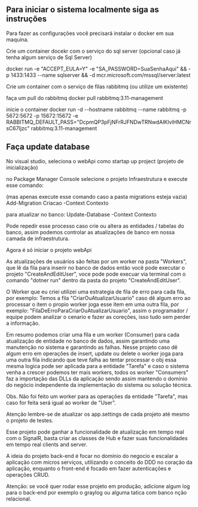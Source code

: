 ## Para iniciar o sistema localmente siga as instruções 

Para fazer as configurações você precisará instalar o docker em sua maquina.

Crie um container docekr com o serviço do sql server (opcional caso já tenha algum serviço de Sql Server)

docker run -e "ACCEPT_EULA=Y" -e "SA_PASSWORD=SuaSenhaAqui" && 
  -p 1433:1433 --name sqlserver &&
  -d mcr.microsoft.com/mssql/server:latest

Crie um container com o serviço de filas rabbitmq (ou utilize um existente)

faça um pull do rabbitmq
docker pull rabbitmq:3.11-management

inicie o container
docker run -d --hostname rabbitmq --name rabbitmq -p 5672:5672 -p 15672:15672 -e RABBITMQ_DEFAULT_PASS="DcpmQP3pFjNFrRJFNDwTRNwdAIKlvlHMCNrsC67Ijzc" rabbitmq:3.11-management

## Faça update database
No visual studio, seleciona o webApi como startap up project (projeto de inicialização)

no Package Manager Console selecione o projeto Infraestrutura e execute esse comando:

(mas apenas execute esse comando caso a pasta migrations esteja vazia)
Add-Migration Criacao -Context Contexto 

para atualizar no banco:
Update-Database -Context Contexto

Pode repedir esse processo caso crie ou altera as entidades / tabelas do banco, assim podemos controlar as atualizações de banco em nossa camada de infraestrutura.

Agora é só iniciar o projeto webApi

As atualizações de usuários são feitas por um worker na pasta "Workers", que lê da fila para inserir no banco de dados então você pode executar o projeto "CreateAndEditUser", voce pode pode execuar via terminal com o comando "dotner run" dentro da pasta do projeto "CreateAndEditUser".

O Worker que eu criei utilizei uma estrategia de fila de erro para cada fila, por exemplo:
Temos a fila "CriarOuAtualizarUsuario" caso dê algum erro ao processar o item o propio worker joga esse item em uma outra fila, por exemplo: "FilaDeErroParaCriarOuAtualizarUsuario", assim o programador / equipe podem analizar o cenario e fazer as coreções, isso tudo sem perder a informação.

Em resumo podemos criar uma fila e um worker (Consumer) para cada atualização de entidade no banco de dados, assim garantindo uma manutenção no sistema e garantindo as falhas.
Nesse projeto caso dê algum erro em operações de insert, update ou delete o worker joga para uma outra fila indicando que teve falha ao tentar processar o obj essa mesma logica pode ser aplicada para a entidade "Tarefa" e caso o sistema venha a crescer podemos ter mais workers, todos os worker "Consumers" faz a importação das DLLs da aplicação sendo assim mantendo o domínio do negócio independente da implementação do sistema ou solução técnica.

Obs. Não foi feito um worker para as operações da entidade "Tarefa", mas caso for feita será igual ao worker de "User".

Atenção lembre-se de atualizar os app.settings de cada projeto até mesmo o projeto de testes.

Esse projeto pode ganhar a funcionalidade de atualização em tempo real com o SignalR, basta criar as classes de Hub e fazer suas funcionalidades em tempo real clients and  server.


A ideia do projeto back-end é focar no domínio do negocio e escalar a aplicação com micros serviços, utilizando o conceito do DDD no coração da aplicação, enquanto o front-end é focado em fazer autenticações e operações CRUD.

Atenção: se você quer rodar esse projeto em produção, adicione algum log para o back-end por exemplo o graylog ou alguma tatica com banco nção relacional.

